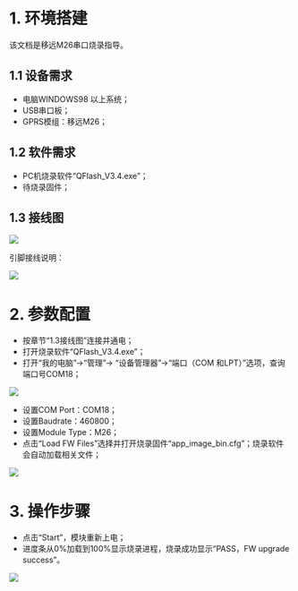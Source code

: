 # 1. 环境搭建

该文档是移远M26串口烧录指导。
## 1.1 设备需求
- 电脑WINDOWS98 以上系统；
- USB串口板；
- GPRS模组：移远M26；
## 1.2 软件需求
- PC机烧录软件“QFlash_V3.4.exe”；
- 待烧录固件；
## 1.3 接线图

![](https://i.imgur.com/ng5aMGX.png)

引脚接线说明：

![](https://i.imgur.com/GT2T38w.png)

# 2. 参数配置
- 按章节“1.3接线图”连接并通电；
- 打开烧录软件“QFlash_V3.4.exe”；
- 打开“我的电脑”->“管理”-> “设备管理器”->“端口（COM 和LPT）”选项，查询端口号COM18；

![](https://i.imgur.com/vNzVjUl.png)

- 设置COM Port：COM18；
- 设置Baudrate：460800；
- 设置Module Type：M26；
- 点击“Load FW Files”选择并打开烧录固件“app_image_bin.cfg”；烧录软件会自动加载相关文件；

![](https://i.imgur.com/Na5CYLU.png)

# 3. 操作步骤
- 点击“Start”，模块重新上电；
- 进度条从0%加载到100%显示烧录进程，烧录成功显示“PASS，FW upgrade success”。

![](https://i.imgur.com/6zJdQHB.png)


